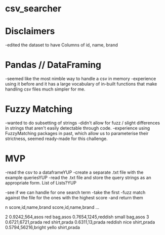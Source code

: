 # csv_searcher
# Disclaimers
-edited the dataset to have Columns of id, name, brand

# Pandas // DataFraming
-seemed like the most nimble way to handle a csv in memory
-experience using it before and it has a large vocabulary of in-built functions
  that make handling csv files much simpler for me.

# Fuzzy Matching
-wanted to do subsetting of strings
-didn't allow for fuzz / slight differences in strings that aren't easily
  detectable through code.
-experience using FuzzyMatching packages in past, which allow us to parameterise
  their strictness, seemed ready-made for this challenge.

# MVP
-read the csv to a dataframeYUP
-create a separate .txt file with the example queriesYUP
-read the .txt file and store the query strings as an appropriate form. List of
  Lists?YUP

-see if we can handle for one search term
-take the first
-fuzz match against the file for the ones with the highest score
-and return them

  n
score,id,name,brand
score,id,name,brand
...

2
0.9242,564,asos red bag,asos
0.7654,1245,reddish small bag,asos
3
0.6721,6721,prada red shirt,prada
0.6311,13,prada reddish nice shirt,prada
0.5794,56216,bright yello shirt,prada
